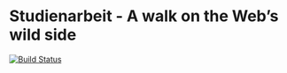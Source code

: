 # Studienarbeit - A walk on the Web’s wild side

[![Build Status](https://travis-ci.org/SecuritySquad/Studienarbeit.svg?branch=master)](https://travis-ci.org/SecuritySquad/Studienarbeit)
